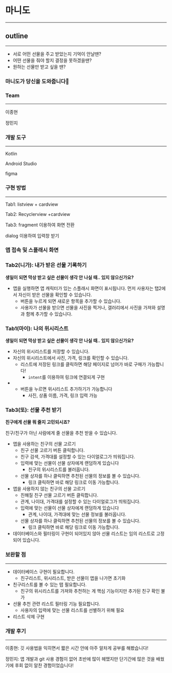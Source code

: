 # 마니도

---

## outline

---

- 서로 어떤 선물을 주고 받았는지 기억이 안날땐?
- 어떤 선물을 줘야 할지 결정을 못하겠을땐?
- 원하는 선물만 받고 싶을 땐?

### 마니도가 당신을 도와줍니다🎁

### Team

---

이종현

정민지

### 개발 도구

---

Kotlin

Android Studio

figma

### 구현 방법

---

Tab1: listview + cardview

Tab2: Recyclerview +cardview

Tab3: fragment 이용하여 화면 전환

dialog 이용하여 입력창 받기

### 앱 접속 및 스플래시 화면

### Tab2(니가): 내가 받은 선물 기록하기

**생일이 되면 막상 받고 싶은 선물이 생각 안 나실 때.. 있지 않으신가요?**

- 앱을 실행하면 앱 캐릭터가 있는 스플래시 화면이 표시됩니다. 먼저 사용자는 탭2에서 자신이 받은 선물을 확인할 수 있습니다.
    - 버튼을 누르게 되면 새로운 항목을 추가할 수 있습니다.
    - 사용자가 선물을 받으면 선물을 사진을 찍거나, 갤러리에서 사진을 가져와 설명과 함께 추가할 수 있습니다.

### Tab1(마이): 나의 위시리스트

**생일이 되면 막상 받고 싶은 선물이 생각 안 나실 때.. 있지 않으신가요?**

- 자신의 위시리스트를 저장할 수 있습니다.
- 자신의 위시리스트에서 사진, 가격, 링크를 확인할 수 있습니다.
    - 리스트에 저장된 링크를 클릭하면 해당 페이지로 넘어가 바로 구매가 가능합니다!
        - `intent`를 이용하여 링크에 연결되게 구현
- + 버튼을 누르면 위시리스트 추가하기가 가능합니다
    - 사진, 상품 이름, 가격, 링크 입력 가능

### Tab3(또): 선물 추천 받기

**친구에게 선물 뭐 줄지 고민되시죠?**

친구/친구가 아닌 사람에게 줄 선물을 추천 받을 수 있습니다.

- 앱을 사용하는 친구의 선물 고르기
    - 친구 선물 고르기 버튼 클릭합니다.
    - 친구 검색, 가격대를 설정할 수 있는 다이얼로그가 띄워집니다.
    - 입력에 맞는 선물이 선물 상자에게 랜덤하게 있습니다
        - 친구의 위시리스트를 불러옵니다.
    - 선물 상자를 하나 클릭하면 추천된 선물의 정보를 볼 수 있습니다.
        - 링크 클릭하면 바로 해당 링크로 이동 가능합니다.
- 앱을 사용하지 않는 친구의 선물 고르기
    - 친해질 친구 선물 고르기 버튼 클릭합니다.
    - 관계, 나이대, 가격대를 설정할 수 있는 다이얼로그가 띄워집니다.
    - 입력에 맞는 선물이 선물 상자에게 랜덤하게 있습니다
        - 관계, 나이대, 가격대에 맞는 선물 정보를 불러옵니다.
    - 선물 상자를 하나 클릭하면 추천된 선물의 정보를 볼 수 있습니다.
        - 링크 클릭하면 바로 해당 링크로 이동 가능합니다.
- 데이터베이스와 필터링이 구현이 되어있지 않아 선물 리스트는 임의 리스트로 고정되어 있습니다.

### 보완할 점

---

- 데이터베이스 구현이 필요합니다.
    - 친구리스트, 위시리스트, 받은 선물이 앱을 나가면 초기화
- 친구리스트를 볼 수 있는 탭 필요합니다.
    - 친구의 위시리스트를 가져와 추천하는 게 핵심 기능이지만 추가된 친구 확인 불가
- 선물 추천 관련 리스트 필터링 기능 필요합니다.
    - 사용자의 입력에 맞는 선물 리스트를 선별하기 위해 필요
- 리스트 삭제 구현

### 개발 후기

---

이종현: 깃 사용법을 익히면서 짧은 시간 안에 아주 알차게 공부를 해봤습니다!

정민지: 앱 개발과 git 사용 경험이 없어 초반에 많이 헤맸지만 단기간에 많은 것을 배웠기에 후회 없이 알찬 경험이었습니다!
